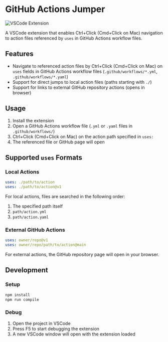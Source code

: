 # GitHub Actions Jumper

![VSCode Extension](https://img.shields.io/badge/VSCode-Extension-blue)

A VSCode extension that enables Ctrl+Click (Cmd+Click on Mac) navigation to action files referenced by `uses` in GitHub Actions workflow files.

## Features

- Navigate to referenced action files by Ctrl+Click (Cmd+Click on Mac) on `uses` fields in GitHub Actions workflow files (`.github/workflows/*.yml`, `.github/workflows/*.yaml`)
- Support for direct jumps to local action files (paths starting with `./`)
- Support for links to external GitHub repository actions (opens in browser)

## Usage

1. Install the extension
2. Open a GitHub Actions workflow file (`.yml` or `.yaml` files in `.github/workflows/`)
3. Ctrl+Click (Cmd+Click on Mac) on the action path specified in `uses:`
4. The referenced file or GitHub page will open

## Supported `uses` Formats

### Local Actions
```yaml
uses: ./path/to/action
uses: ./path/to/action@v1
```
For local actions, files are searched in the following order:
1. The specified path itself
2. `path/action.yml`
3. `path/action.yaml`

### External GitHub Actions
```yaml
uses: owner/repo@v1
uses: owner/repo/path/to/action@main
```
For external actions, the GitHub repository page will open in your browser.

## Development

### Setup
```bash
npm install
npm run compile
```

### Debug
1. Open the project in VSCode
2. Press F5 to start debugging the extension
3. A new VSCode window will open with the extension loaded
